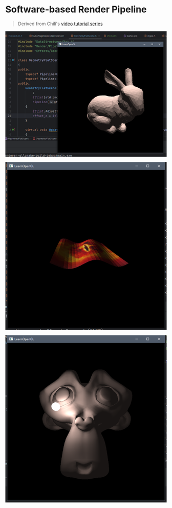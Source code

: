 # Software-based Render Pipeline

> Derived from Chili's [video tutorial series](https://youtu.be/uehGqieEbus)

![flat-shading-bunny](screenshots/flat-shading-bunny.png)

![flat-shading-wave](screenshots/flat-shading-wave.png)

![per-pixel-shading](screenshots/per-pixel-shading.png)

